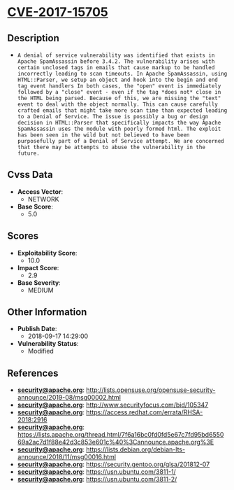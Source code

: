
# [CVE-2017-15705](https://cve.mitre.org/cgi-bin/cvename.cgi?name=CVE-2017-15705)

## Description

- `A denial of service vulnerability was identified that exists in Apache SpamAssassin before 3.4.2. The vulnerability arises with certain unclosed tags in emails that cause markup to be handled incorrectly leading to scan timeouts. In Apache SpamAssassin, using HTML::Parser, we setup an object and hook into the begin and end tag event handlers In both cases, the "open" event is immediately followed by a "close" event - even if the tag *does not* close in the HTML being parsed. Because of this, we are missing the "text" event to deal with the object normally. This can cause carefully crafted emails that might take more scan time than expected leading to a Denial of Service. The issue is possibly a bug or design decision in HTML::Parser that specifically impacts the way Apache SpamAssassin uses the module with poorly formed html. The exploit has been seen in the wild but not believed to have been purposefully part of a Denial of Service attempt. We are concerned that there may be attempts to abuse the vulnerability in the future.`

## Cvss Data

- **Access Vector**:
  - NETWORK
- **Base Score**:
  - 5.0

## Scores

- **Exploitability Score**:
  - 10.0
- **Impact Score**:
  - 2.9
- **Base Severity**:
  - MEDIUM

## Other Information

- **Publish Date**:
  - 2018-09-17 14:29:00
- **Vulnerability Status**:
  - Modified

## References

- **security@apache.org**: http://lists.opensuse.org/opensuse-security-announce/2019-08/msg00002.html
- **security@apache.org**: http://www.securityfocus.com/bid/105347
- **security@apache.org**: https://access.redhat.com/errata/RHSA-2018:2916
- **security@apache.org**: https://lists.apache.org/thread.html/7f6a16bc0fd0fd5e67c7fd95bd655069a2ac7d1f88e42d3c853e601c%40%3Cannounce.apache.org%3E
- **security@apache.org**: https://lists.debian.org/debian-lts-announce/2018/11/msg00016.html
- **security@apache.org**: https://security.gentoo.org/glsa/201812-07
- **security@apache.org**: https://usn.ubuntu.com/3811-1/
- **security@apache.org**: https://usn.ubuntu.com/3811-2/
